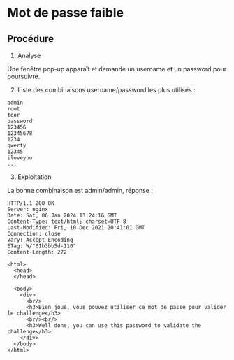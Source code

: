 # Mot de passe faible

## Procédure

1. Analyse

Une fenêtre pop-up apparaît et demande un username et un password pour poursuivre.<br>

2. Liste des combinaisons username/password les plus utilisés : 

```
admin
root
toor
password
123456
12345678
1234
qwerty
12345
iloveyou
...
```

3. Exploitation

La bonne combinaison est admin/admin, réponse : 

```
HTTP/1.1 200 OK
Server: nginx
Date: Sat, 06 Jan 2024 13:24:16 GMT
Content-Type: text/html; charset=UTF-8
Last-Modified: Fri, 10 Dec 2021 20:41:01 GMT
Connection: close
Vary: Accept-Encoding
ETag: W/"61b3bb5d-110"
Content-Length: 272

<html>
  <head>
  </head>

  <body>
    <div>
      <br/>
      <h3>Bien joué, vous pouvez utiliser ce mot de passe pour valider le challenge</h3>
      <br/><br/>
      <h3>Well done, you can use this password to validate the challenge</h3>
    </div>
  </body>
</html>
```
